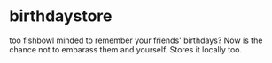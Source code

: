 # birthdaystore

too fishbowl minded to remember your friends' birthdays? Now is the chance not to embarass them and yourself. Stores it locally too.
